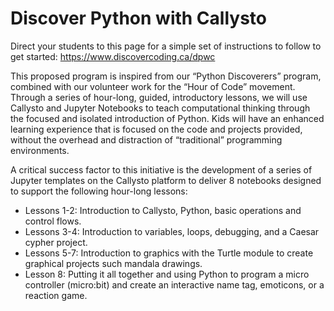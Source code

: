 # Discover Python with Callysto

Direct your students to this page for a simple set of instructions to follow to get started: <https://www.discovercoding.ca/dpwc>

This proposed program is inspired from our “Python Discoverers” program, combined with our volunteer work for the “Hour of Code” movement. Through a series of hour-long, guided, introductory lessons, we will use Callysto and Jupyter Notebooks to teach computational thinking through the focused and isolated introduction of Python. Kids will have an enhanced learning experience that is focused on the code and projects provided, without the overhead and distraction of “traditional” programming environments.

A critical success factor to this initiative is the development of a series of Jupyter templates on the Callysto platform to deliver 8 notebooks designed to support the following hour-long lessons:

- Lessons 1-2: Introduction to Callysto, Python, basic operations and control flows.
- Lessons 3-4: Introduction to variables, loops, debugging, and a Caesar cypher project.
- Lessons 5-7: Introduction to graphics with the Turtle module to create graphical projects such mandala drawings.
- Lesson 8: Putting it all together and using Python to program a micro controller (micro:bit) and create an interactive name tag, emoticons, or a reaction game.
